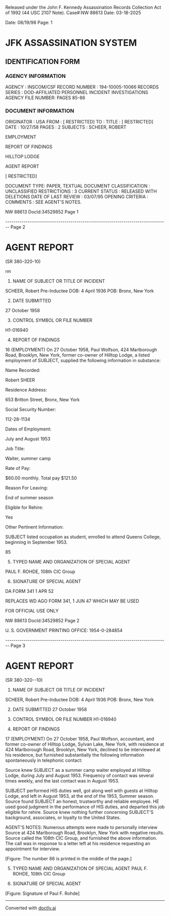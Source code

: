 Released under the John F. Kennedy
Assassination Records Collection Act of
1992 (44 USC 2107 Note). Case#:NW
88613 Date: 03-18-2025

Date: 08/19/98
Page: 1

# JFK ASSASSINATION SYSTEM
## IDENTIFICATION FORM

### AGENCY INFORMATION

AGENCY : INSCOM/CSF
RECORD NUMBER : 194-10005-10066
RECORDS SERIES : DOD-AFFILIATED PERSONNEL INCIDENT INVESTIGATIONS
AGENCY FILE NUMBER: PAGES 85-86

### DOCUMENT INFORMATION

ORIGINATOR : USA
FROM : [ RESTRICTED]
TO :
TITLE : [ RESTRICTED]
DATE : 10/27/58
PAGES : 2
SUBJECTS : SCHEER, ROBERT

EMPLOYMENT

REPORT OF FINDINGS

HILLTOP LODGE

AGENT REPORT

[ RESTRICTED]

DOCUMENT TYPE: PAPER, TEXTUAL DOCUMENT
CLASSIFICATION : UNCLASSIFIED
RESTRICTIONS : 3
CURRENT STATUS : RELEASED WITH DELETIONS
DATE OF LAST REVIEW : 03/07/95
OPENING CRITERIA :
COMMENTS : SEE AGENT'S NOTES.

NW 88613 Docld:34529852 Page 1


-------------------------------------------------------------------------------- Page 2

# AGENT REPORT
(SR 380-320-10)

rm

1. NAME OF SUBJECT OR TITLE OF INCIDENT

SCHEER, Robert
Pre-Inductee
DOB: 4 April 1936
POB: Bronx, New York

2. DATE SUBMITTED

27 October 1958

3. CONTROL SYMBOL OR FILE NUMBER

H1-016940

4. REPORT OF FINDINGS

16 (EMPLOYMENT) On 27 October 1958, Paul Wolfson, 424 Marlborough Road, Brooklyn, New York, former co-owner of Hilltop Lodge, a listed employment of SUBJECT, supplied the following information in substance:

Name Recorded:

Robert SHEER

Residence Address:

653 Britton Street,
Bronx, New York

Social Security Number:

112-28-1134

Dates of Employment:

July and August 1953

Job Title:

Waiter, summer camp

Rate of Pay:

$60.00 monthly. Total pay $121.50

Reason For Leaving:

End of summer season

Eligible for Rehire:

Yes

Other Pertinent Information:

SUBJECT listed occupation as student, enrolled to attend Queens College, beginning in September 1953.

85

5. TYPED NAME AND ORGANIZATION OF SPECIAL AGENT

PAUL F. ROHDE, 108th CIC Group

6. SIGNATURE OF SPECIAL AGENT

DA FORM 341
1 APR 52

REPLACES WD AGO FORM 341, 1 JUN 47 WHICH MAY BE USED

FOR OFFICIAL USE ONLY

NW 88613 DocId:34529852 Page 2

U. S. GOVERNMENT PRINTING OFFICE: 1954-0-284854


-------------------------------------------------------------------------------- Page 3

# AGENT REPORT
(SR 380-320--10)

1. NAME OF SUBJECT OR TITLE OF INCIDENT

SCHEER, Robert
Pre-Inductee
DOB: 4 April 1936
POB: Bronx, New York

2. DATE SUBMITTED
   27 October 1958

3. CONTROL SYMBOL OR FILE NUMBER
   H1-016940

4. REPORT OF FINDINGS

17 (EMPLOYMENT) On 27 October 1958, Paul Wolfson, accountant, and former co-owner of Hilltop Lodge, Sylvan Lake, New York, with residence at 424 Marlborough Road, Brooklyn, New York, declined to be interviewed at his residence, but furnished substantially the following information spontaneously in telephonic contact:

Source knew SUBJECT as a summer camp waiter employed at Hilltop Lodge, during July and August 1953. Frequency of contact was several times weekly, and the last contact was in August 1953.

SUBJECT performed HIS duties well, got along well with guests at Hilltop Lodge, and left in August 1953, at the end of the 1953, Summer season. Source found SUBJECT an honest, trustworthy and reliable employee. HE used good judgment in the performance of HIS duties, and departed this job eligible for rehire. Source knew nothing further concerning SUBJECT'S background, associates, or loyalty to the United States.

AGENT'S NOTES: Numerous attempts were made to personally interview Source at 424 Marlborough Road, Brooklyn, New York with negative results. Source called the 108th CIC Group, and furnished the above information. The call was in response to a letter left at his residence requesting an appointment for interview.

[Figure: The number 86 is printed in the middle of the page.]

5. TYPED NAME AND ORGANIZATION OF SPECIAL AGENT
   PAUL F. ROHDE, 108th CIC Group

6. SIGNATURE OF SPECIAL AGENT

[Figure: Signature of Paul F. Rohde]


---
Converted with [doctly.ai](https://doctly.ai)